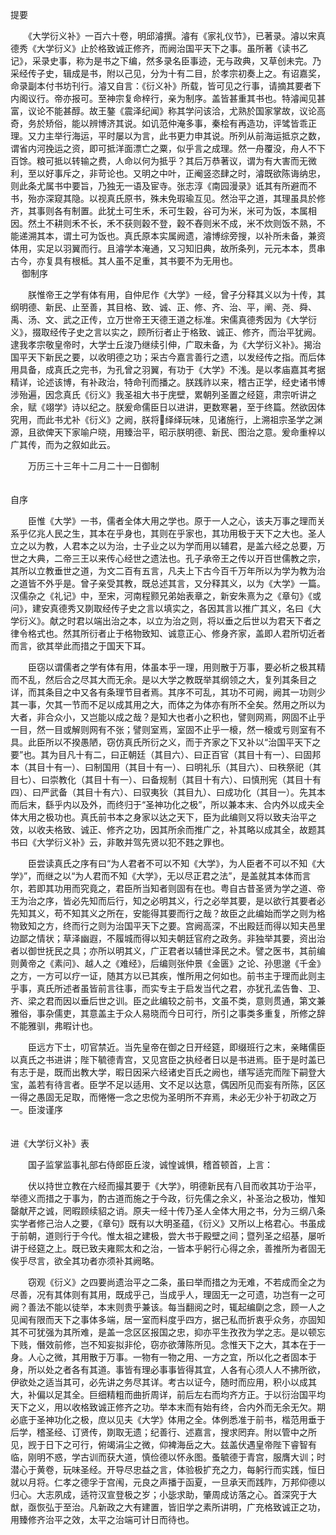 <!-- { "loadSidebar": true } -->

提要

　　《大学衍义补》一百六十卷，明邱濬撰。濬有《家礼仪节》，已著录。濬以宋真德秀《大学衍义》止於格致诚正修齐，而阙治国平天下之事。虽所著《读书乙记》，采录史事，称为是书之下编，然多录名臣事迹，无与政典，又草创未完。乃采经传子史，辑成是书，附以己见，分为十有二目，於孝宗初奏上之。有诏嘉奖，命录副本付书坊刊行。濬又自言：《衍义补》所载，皆可见之行事，请摘其要者下内阁议行。帝亦报可。至神宗复命梓行，亲为制序。盖皆甚重其书也。特濬闻见甚富，议论不能甚醇。故王鏊《震泽纪闻》称其学问该洽，尤熟於国家掌故，议论高奇，务於矫俗，能以辨博济其说。如讥范仲淹多事，秦桧有再造功，评骘皆乖正理。又力主举行海运，平时屡以为言，此书更力申其说。所列从前海运抵京之数，谓省内河挽运之资，即可抵洋面漂亡之粟，似乎言之成理。然一舟覆没，舟人不下百馀。粮可抵以转输之费，人命以何为抵乎？其后万恭著议，谓为有大害而无微利，至以好事斥之，非苛论也。又明之中叶，正阉竖恣肆之时，濬既欲陈诲纳忠，则此条尤属书中要旨，乃独无一语及宦寺。张志淳《南园漫录》诋其有所避而不书，殆亦深窥其隐。以视真氏原书，殊未免瑕瑜互见。然治平之道，其理虽具於修齐，其事则各有制置。此犹土可生禾，禾可生穀，谷可为米，米可为饭，本属相因。然土不耕则禾不长，禾不获则穀不登，穀不舂则米不成，米不炊则饭不熟，不能递溯其本，谓土可为饭也。真氏原本实属阙遗，濬博综旁搜，以补所未备，兼资体用，实足以羽翼而行。且濬学本淹通，又习知旧典，故所条列，元元本本，贯串古今，亦复具有根柢。其人虽不足重，其书要不为无用也。  
　 
御制序

　　朕惟帝王之学有体有用，自仲尼作《大学》一经，曾子分释其义以为十传，其纲明德、新民、止至善，其目格、致、诚、正、修、齐、治、平，阐、尧、舜、禹、汤、文、武之正传，立万世帝王天德王道之标准。宋儒真德秀因为《大学衍义》，掇取经传子史之言以实之，顾所衍者止于格致、诚正、修齐，而治平犹阙。逮我孝宗敬皇帝时，大学士丘浚乃继续引伸，广取未备，为《大学衍义补》。揭治国平天下新民之要，以收明德之功；采古今嘉言善行之遗，以发经传之指。而后体用具备，成真氏之完书，为孔曾之羽翼，有功于《大学》不浅。是以孝庙嘉其考据精详，论述该博，有补政治，特命刊而播之。朕践祚以来，稽古正学，经史诸书博涉殆遍，因念真氏《衍义》我圣祖大书于庑壁，累朝列圣置之经筵，肃宗听讲之余，赋《翊学》诗以纪之。朕爰命儒臣日以进讲，更数寒暑，至于终篇。然欲因体究用，而此书尤补《衍义》之阙，朕将绎绎玩味，见诸施行，上溯祖宗圣学之渊源，且欲俾天下家喻户晓，用臻治平，昭示朕明德、新民、图治之意。爰命重梓以广其传，而为之叙如此云。

　　万历三十三年十二月二十一日御制  
　 

自序

　　臣惟《大学》一书，儒者全体大用之学也。原于一人之心，该夫万事之理而关系乎亿兆人民之生，其本在乎身也，其则在乎家也，其功用极于天下之大也。圣人立之以为教，人君本之以为治，士子业之以为学而用以辅君，是盖六经之总要，万世之大典，二帝三王以来传心经世之遗法也。孔子承帝王之传以开百世儒教之宗，其所以立教垂世之道，为文二百有五言，凡夫上下古今百千万年所以为学为教为治之道皆不外乎是。曾子亲受其教，既总述其言，又分释其义，以为《大学》一篇。汉儒杂之《礼记》中，至宋，河南程颢兄弟始表章之，新安朱熹为之《章句》《或问》，建安真德秀又剟取经传子史之言以填实之，各因其言以推广其义，名曰《大学衍义》。献之时君以端出治之本，以立为治之则，将以垂之后世以为君天下者之律令格式也。然其所衍者止于格物致知、诚意正心、修身齐家，盖即人君所切近者而言，欲其举此而措之于国天下耳。

　　臣窃以谓儒者之学有体有用，体虽本乎一理，用则散于万事，要必析之极其精而不乱，然后合之尽其大而无余。是以大学之教既举其纲领之大，复列其条目之详，而其条目之中又各有条理节目者焉。其序不可乱，其功不可阙，阙其一功则少其一事，欠其一节而不足以成其用之大，而体之为体亦有所不全矣。然用之所以为大者，非合众小，又岂能以成之哉？是知大也者小之积也，譬则网焉，网固不止乎一目，然一目或解则网有不张；譬则室焉，室固不止乎一榱，然一榱或亏则室有不具。此臣所以不揆愚陋，窃仿真氏所衍之义，而于齐家之下又补以“治国平天下之要”也。其为目凡十有二，曰正朝廷（其目六）、曰正百官（其目十有一）、曰固邦本（其目十有一）、曰制国用（其目十有一）、曰明礼乐（其目六）、曰秩祭祀（其目七）、曰崇教化（其目十有一）、曰备规制（其目十有六）、曰慎刑宪（其目十有四）、曰严武备（其目十有六）、曰驭夷狄（其目九）、曰成功化（其目一）。先其本而后末，繇乎内以及外，而终归于“圣神功化之极”，所以兼本末、合内外以成夫全体大用之极功也。真氏前书本之身家以达之天下，臣为此编则又将以致夫治平之效，以收夫格致、诚正、修齐之功，因其所余而推广之，补其略以成其全，故题其书曰《大学衍义补》云，非敢并驾先贤以犯不韪之罪也。

　　臣尝读真氏之序有曰“为人君者不可以不知《大学》，为人臣者不可以不知《大学》”，而继之以“为人君而不知《大学》，无以尽正君之法”，是盖就其本体而言尔，若即其功用而究竟之，君臣所当知者则固有在也。粤自古昔圣贤为学之道、帝王为治之序，皆必先知而后行，知之必明其义，行之必举其要，是以欲行其要者必先知其义，苟不知其义之所在，安能得其要而行之哉？故臣之此编始而学之则为格物致知之方，终而行之则为治国平天下之要。宫阙高深，不出殿廷而得以知夫邑里边鄙之情状；草泽幽遐，不履城而得以知夫朝廷官府之政务。非独举其要，资出治者以御世抚民之具；亦所以明其义，广正君者以辅世泽民之术。譬之医书，其前编则黄帝之《素问》、越人之《难经》，后编则张仲景《金匮》之论、孙思邈《千金》之方，一方可以疗一证，随其方以已其疾，惟所用之何如也。前书主于理而此则主乎事，真氏所述者虽皆前言往事，而实专主于启发当代之君，亦犹孔孟告鲁、卫、齐、梁之君而因以垂后世之训。臣之此编较之前书，文虽不类，意则贯通，第文兼雅俗，事杂儒吏，其意盖主于众人易晓而今日可行，所引之事类多重复，所修之辞不能雅驯，弗暇计也。

　　臣远方下士，叨官禁近。当先皇帝在御之日开经筵，即缀班行之末，亲睹儒臣以真氏之书进讲；陛下毓德青宫，又见宫臣之执经者日以是书进焉。臣于是时盖已有志于是，既而出教大学，暇日因采六经诸史百氏之阙也，缮写适完而陛下嗣登大宝，盖若有待言者。臣学不足以适用、文不足以达意，偶因所见而妄有所陈，区区一得之愚固无足取，而惓惓一念之忠傥为圣明所不弃焉，未必无少补于初政之万一。臣浚谨序  
　 

进《大学衍义补》表

　　国子监掌监事礼部右侍郎臣丘浚，诚惶诚惧，稽首顿首，上言：

　　伏以持世立教在六经而撮其要于《大学》，明德新民有八目而收其功于治平，举德义而措之于事为，酌古道而施之于今政，衍先儒之余义，补圣治之极功，惟知罄献芹之诚，罔暇顾续貂之诮。原夫一经十传乃圣人全体大用之书，分为三纲八条实学者修己治人之要，《章句》既有以大明圣蕴，《衍义》又所以上格君心。书虽成于前朝，道则行于今代。惟太祖之建极，尝大书于殿壁之间；暨列圣之绍基，屡听讲于经筵之上。既已致夫雍熙太和之治，一皆本乎躬行心得之余，善推所为者固无俟乎尽言，欲全其功者亦须补其阙略。

　　窃观《衍义》之四要尚遗治平之二条，虽曰举而措之为无难，不若成而全之为尽善，况有其体则有其用，既成乎己，当成乎人，理固无一之可遗，功岂有一之可阙？善法不能以徒举，本末则贵乎兼该。每当翻阅之时，辄起编劘之念，顾一人之见闻有限而天下之事体多端，居一室而料度乎四方，据己私而折衷乎众务，亦固知其不可犹强为其所难，是盖一念区区报国之忠，抑亦平生孜孜为学之志。是以顿忘下贱，僭效前修，岂不知妄拟非伦，窃亦欲薄陈所见。念惟天下之大，其本在于一身。人心之微，其用散于万事。一物有一物之用、一方之宜，所以化之者固本于身，所以处之者各有其道。事皆有理必事事皆得其宜，人各有心须人人不拂所欲，伊欲处之适当其可，必先讲之务尽其详。考古以证今，随时而应用，积小以成其大，补偏以足其全。巨细精粗而曲折周详，前后左右而均齐方正。于以衍治国平均天下之义，用以收格致诚正修齐之功。举本末而有始有终，合内外而无余无欠。期必底于圣神功化之极，庶以见夫《大学》体用之全。体例悉准于前书，楷范用垂于后学，稽圣经、订贤传，剟取无遗；纪善行、述嘉言，搜求罔弃。附以管中之所见，觊于日下之可行，俯竭涓尘之微，仰裨海岳之大。兹盖伏遇皇帝陛下睿智有临，刚明不惑，学古训而获大道，慎俭德以怀永图。蚤毓德于青宫，服膺大训；时潜心于黄卷，玩味圣经。开导尽忠益之言，体验极扩充之力，每躬行而实践，恒日就以月将。仁孝之德孚于宫闱，元良之声播于函夏，一旦承天而践阼，万邦仰德以归心。大志夙成，适符汉宣登极之岁；小毖求助，肇周成访落之心。首深究于大猷，亟恢弘于至治。凡新政之大有建置，皆旧学之素所讲明，广充格致诚正之功，用臻修齐治平之效，太平之治端可计日而待也。

